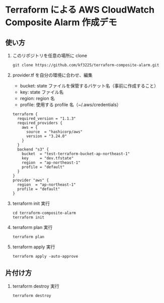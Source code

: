 # Terraform による AWS CloudWatch Composite Alarm 作成デモ

## 使い方

1. このリポジトリを任意の場所に clone
   ```
   git clone https://github.com/kf3225/terraform-composite-alarm.git
   ```
1. provider.tf を自分の環境に合わせ、編集

   - bucket: state ファイルを保管するバケット名（事前に作成すること）
   - key: state ファイル名
   - region: region 名
   - profile: 使用する profile 名（~/.aws/credentials）

   ```
   terraform {
     required_version = "1.1.3"
     required_providers {
       aws = {
         source  = "hashicorp/aws"
         version = "3.24.0"
       }
     }
     backend "s3" {
       bucket  = "test-terraform-bucket-ap-northeast-1"
       key     = "dev.tfstate"
       region  = "ap-northeast-1"
       profile = "default"
     }
   }
   provider "aws" {
     region  = "ap-northeast-1"
     profile = "default"
   }
   ```

1. terraform init 実行

   ```
   cd terraform-composite-alarm
   terraform init
   ```

1. terraform plan 実行

   ```
   terraform plan
   ```

1. terraform apply 実行
   ```
   terraform apply -auto-approve
   ```

## 片付け方

1. terraform destroy 実行
   ```
   terraform destroy
   ```
